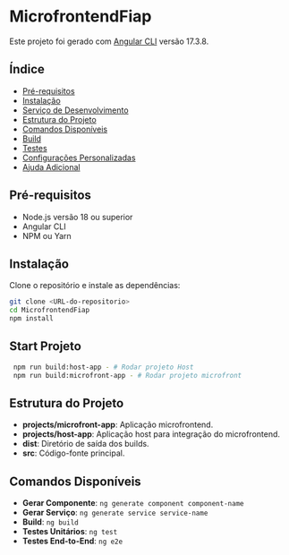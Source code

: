 # MicrofrontendFiap

Este projeto foi gerado com [Angular CLI](https://github.com/angular/angular-cli) versão 17.3.8.

## Índice
- [Pré-requisitos](#pré-requisitos)
- [Instalação](#instalação)
- [Serviço de Desenvolvimento](#serviço-de-desenvolvimento)
- [Estrutura do Projeto](#estrutura-do-projeto)
- [Comandos Disponíveis](#comandos-disponíveis)
- [Build](#build)
- [Testes](#testes)
- [Configurações Personalizadas](#configurações-personalizadas)
- [Ajuda Adicional](#ajuda-adicional)

## Pré-requisitos
- Node.js versão 18 ou superior
- Angular CLI
- NPM ou Yarn

## Instalação

Clone o repositório e instale as dependências:
```bash
git clone <URL-do-repositorio>
cd MicrofrontendFiap
npm install
````

## Start Projeto
```bash
 npm run build:host-app - # Rodar projeto Host
 npm run build:microfront-app - # Rodar projeto microfront
```

## Estrutura do Projeto

- **projects/microfront-app**: Aplicação microfrontend.
- **projects/host-app**: Aplicação host para integração do microfrontend.
- **dist**: Diretório de saída dos builds.
- **src**: Código-fonte principal.

## Comandos Disponíveis

- **Gerar Componente**: `ng generate component component-name`
- **Gerar Serviço**: `ng generate service service-name`
- **Build**: `ng build`
- **Testes Unitários**: `ng test`
- **Testes End-to-End**: `ng e2e`
